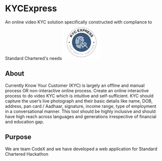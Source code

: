 # KYCExpress
An online video KYC solution specifically constructed with compliance to Standard Chartered's needs
![logo](images/logo.png)


## About
Currently Know Your Customer (KYC) is largely an offline and manual process OR non-interactive online process. Create an online interactive process to do video KYC which is intuitive and self-sufficient. KYC should capture the user’s live photograph and their basic details like name, DOB, address, pan card / Aadhaar, signature, income range, type of employment in a conversational manner. This tool should be highly inclusive and should have high reach across languages and generations irrespective of financial and education gap. 

## Purpose
We are team CodeX and we have developed a web application for Standard Chartered Hackathon
